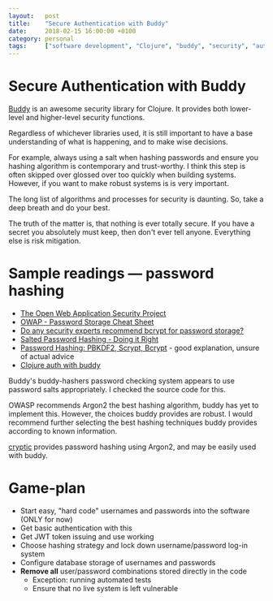 ```yaml
---
layout:   post
title:    "Secure Authentication with Buddy"
date:     2018-02-15 16:00:00 +0100
category: personal
tags:     ["software development", "Clojure", "buddy", "security", "authentication", "JWT"]
---
```


# Secure Authentication with Buddy

[Buddy](https://github.com/funcool/buddy) is an awesome security library for Clojure. It provides both lower-level and higher-level security functions.

Regardless of whichever libraries used, it is still important to have a base understanding of what is happening, and to make wise decisions.

For example, always using a salt when hashing passwords and ensure you hashing algorithm is contemporary and trust-worthy. I think this step is often skipped over glossed over too quickly when building systems. However, if you want to make robust systems is is very important.

The long list of algorithms and processes for security is daunting. So, take a deep breath and do your best.

The truth of the matter is, that nothing is ever totally secure. If you have a secret you absolutely must keep, then don't ever tell anyone. Everything else is risk mitigation.


# Sample readings &mdash; password hashing
- [The Open Web Application Security Project](https://www.owasp.org/index.php/Main_Page)
- [OWAP - Password Storage Cheat Sheet](https://www.owasp.org/index.php/Password_Storage_Cheat_Sheet)
- [Do any security experts recommend bcrypt for password storage?](https://security.stackexchange.com/questions/4781/do-any-security-experts-recommend-bcrypt-for-password-storage)
- [Salted Password Hashing - Doing it Right](https://crackstation.net/hashing-security.htm)
- [Password Hashing: PBKDF2, Scrypt, Bcrypt](https://medium.com/@mpreziuso/password-hashing-pbkdf2-scrypt-bcrypt-1ef4bb9c19b3) - good explanation, unsure of actual advice
- [Clojure auth with buddy](https://adambard.com/blog/clojure-auth-with-buddy/)

Buddy's buddy-hashers password checking system appears to use password salts appropriately. I checked the source code for this.

OWASP recommends Argon2 the best hashing algorithm, buddy has yet to implement this. However, the choices buddy provides are robust. I would recommend further selecting the best hashing techniques buddy provides according to known information.

[cryptic](https://github.com/irresponsible/cryptic) provides password hashing using Argon2, and may be easily used with buddy.

# Game-plan

- Start easy, "hard code" usernames and passwords into the software (ONLY for now)
- Get basic authentication with this 
- Get JWT token issuing and use working
- Choose hashing strategy and lock down username/password log-in system
- Configure database storage of usernames and passwords
- **Remove all** user/password combinations stored directly in the code
  - Exception: running automated tests
  - Ensure that no live system is left vulnerable